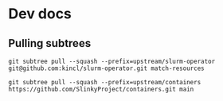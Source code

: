 # Dev docs

## Pulling subtrees

```
git subtree pull --squash --prefix=upstream/slurm-operator git@github.com:kincl/slurm-operator.git match-resources
```

```
git subtree pull --squash --prefix=upstream/containers https://github.com/SlinkyProject/containers.git main
```
